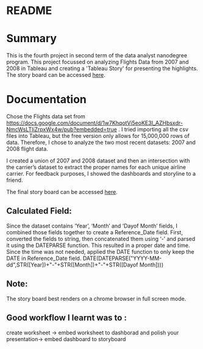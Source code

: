 # README

# Summary
This is the fourth project in second term of the data analyst nanodegree program. This project focussed on analyzing Flights Data from 2007 and 2008 in Tableau and creating a 'Tableau Story' for presenting the highlights. The story board can be accessed [here](https://public.tableau.com/profile/amit.kumar.shankar#!/vizhome/Udacity_Tableau_Project_Story_v4/ExplorationofFlightsDataset-Story-Final). 


# Documentation
Chose the Flights data set from https://docs.google.com/document/d/1w7KhqotVi5eoKE3I_AZHbsxdr-NmcWsLTIiZrpxWx4w/pub?embedded=true .
I tried importing all the csv files into Tableau, but the free version only allows for 15,000,000 rows of data. Therefore, I chose to analyze the two most recent datasets: 2007 and 2008 flight data.

I created a union of 2007 and 2008 dataset and then an intersection with the carrier’s dataset to extract the proper names for each unique airline carrier.
For feedback purposes, I showed the dashboards and storyline to a friend.

The final story board can be accessed [here](https://public.tableau.com/profile/amit.kumar.shankar#!/vizhome/Udacity_Tableau_Project_Story_v4/ExplorationofFlightsDataset-Story-Final). 


## Calculated Field: 
Since the dataset contains ‘Year’, ‘Month’ and ‘Dayof Month’ fields, I combined those fields together to create a Reference_Date field. First, converted the fields to string, then concatenated them using ‘-’ and parsed it using the DATEPARSE function. This resulted in a proper date and time. Since the time was not needed, applied the DATE function to only keep the DATE  in Reference_Date field. 
DATE(DATEPARSE("YYYY-MM-dd",STR([Year])+"-"+STR([Month])+"-"+STR([Dayof Month])))

## Note: 
The story board best renders on a chrome browser in full screen mode. 

## Good workflow I learnt was to  :
create worksheet -> embed worksheet to dashborad and polish your presentation-> embed dashboard to storyboard

